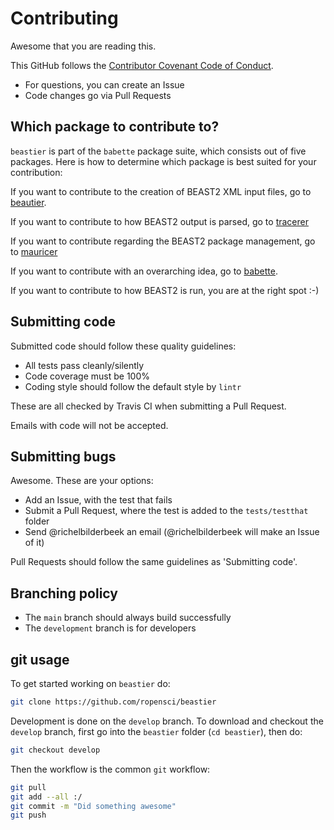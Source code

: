 # Contributing

Awesome that you are reading this.

This GitHub follows the [Contributor Covenant Code of Conduct](code_of_conduct.md).

* For questions, you can create an Issue
* Code changes go via Pull Requests

## Which package to contribute to?

`beastier` is part of the `babette` package suite,
which consists out of five packages.
Here is how to determine which package is best suited for your contribution:

If you want to contribute to the creation of BEAST2 XML input files,
go to [beautier](https://github.com/ropensci/beautier/blob/main/CONTRIBUTING.md).

If you want to contribute to how BEAST2 output is parsed,
go to [tracerer](https://github.com/ropensci/tracerer/blob/main/CONTRIBUTING.md)

If you want to contribute regarding the BEAST2 package management,
go to [mauricer](https://github.com/ropensci/mauricer/blob/main/CONTRIBUTING.md)

If you want to contribute with an overarching idea,
go to [babette](https://github.com/ropensci/babette/blob/main/CONTRIBUTING.md).

If you want to contribute to how BEAST2 is run,
you are at the right spot :-)

## Submitting code

Submitted code should follow these quality guidelines:

* All tests pass cleanly/silently
* Code coverage must be 100%
* Coding style should follow the default style by `lintr`

These are all checked by Travis CI when submitting
a Pull Request.

Emails with code will not be accepted.

## Submitting bugs

Awesome. These are your options:

* Add an Issue, with the test that fails
* Submit a Pull Request, where the test is added to the `tests/testthat` folder
* Send @richelbilderbeek an email (@richelbilderbeek will make an Issue of it)

Pull Requests should follow the same guidelines as 'Submitting code'.

## Branching policy

* The `main` branch should always build successfully
* The `development` branch is for developers

## git usage

To get started working on `beastier` do:

```bash
git clone https://github.com/ropensci/beastier
```

Development is done on the `develop` branch.
To download and checkout the `develop` branch,
first go into the `beastier` folder (`cd beastier`), then do:

```bash
git checkout develop
```

Then the workflow is the common `git` workflow:

```bash
git pull
git add --all :/
git commit -m "Did something awesome"
git push
```
